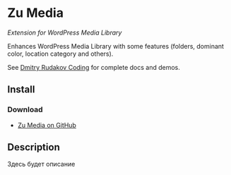 # Zu Media

_Extension for WordPress Media Library_

Enhances WordPress Media Library with some features (folders, dominant color, location category and others).

See [Dmitry Rudakov Coding](https://dmitryrudakov.com/coding/) for complete docs and demos.

## Install

### Download

+ [Zu Media on GitHub](https://github.com/picasso/zumedia/archive/master.zip)

## Description

Здесь будет описание 
